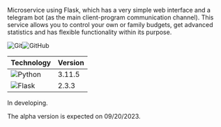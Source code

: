 Microservice using Flask, which has a very simple web interface and a telegram bot (as the main client-program communication channel). This service allows you to control your own or family budgets, get advanced statistics and has flexible functionality within its purpose.

![Git](https://img.shields.io/badge/git-%23F05033.svg?style=for-the-badge&logo=git&logoColor=white)![GitHub](https://img.shields.io/badge/github-%23121011.svg?style=for-the-badge&logo=github&logoColor=white)

| Technology                                                                                              | Version |
|---------------------------------------------------------------------------------------------------------|---------|
| ![Python](https://img.shields.io/badge/python-3670A0?style=for-the-badge&logo=python&logoColor=ffdd54)  | 3.11.5  |
| ![Flask](https://img.shields.io/badge/flask-%23000.svg?style=for-the-badge&logo=flask&logoColor=white)  | 2.3.3   |

In developing. 

The alpha version is expected on 09/20/2023.